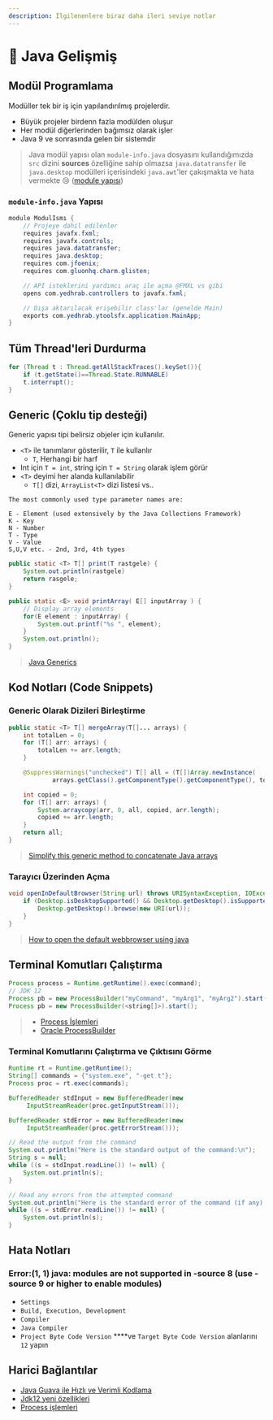 ```yaml
---
description: İlgilenenlere biraz daha ileri seviye notlar
---
```


# 🤯 Java Gelişmiş

## Modül Programlama

Modüller tek bir iş için yapılandırılmış projelerdir.

* Büyük projeler birdenn fazla modülden oluşur
* Her modül diğerlerinden bağımsız olarak işler
* Java 9 ve sonrasında gelen bir sistemdir

> Java modül yapısı olan `module-info.java` dosyasını kullandığımızda `src` dizini **sources** özelliğine sahip olmazsa `java.datatransfer` ile `java.desktop` modülleri içerisindeki `java.awt`'ler çakışmakta ve hata vermekte 😢 \([module yapısı](http://tutorials.jenkov.com/java/modules.html)\)

### `module-info.java` Yapısı

```java
module ModulIsmı {
    // Projeye dahil edilenler
    requires javafx.fxml;
    requires javafx.controls;
    requires java.datatransfer;
    requires java.desktop;
    requires com.jfoenix;
    requires com.gluonhq.charm.glisten;

    // API isteklerini yardımcı araç ile açma @FMXL vs gibi
    opens com.yedhrab.controllers to javafx.fxml;

    // Dışa aktarılacak erişebilir class'lar (genelde Main)
    exports com.yedhrab.ytoolsfx.application.MainApp;
}
```

## Tüm Thread'leri Durdurma

```java
for (Thread t : Thread.getAllStackTraces().keySet()){
    if (t.getState()==Thread.State.RUNNABLE)
    t.interrupt();
}
```

## Generic \(Çoklu tip desteği\)

Generic yapısı tipi belirsiz objeler için kullanılır.

* `<T>` ile tanımlanır gösterilir, `T` ile kullanlır
  * `T`, Herhangi bir harf
* Int için `T = int`, string için `T = String` olarak işlem görür
* `<T>` deyimi her alanda kullanılabilir
  * `T[]` dizi, `ArrayList<T>` dizi listesi vs..

```text
The most commonly used type parameter names are:

E - Element (used extensively by the Java Collections Framework)
K - Key
N - Number
T - Type
V - Value
S,U,V etc. - 2nd, 3rd, 4th types
```

```java
public static <T> T[] print(T rastgele) {
    System.out.println(rastgele)
    return rasgele;
}

public static <E> void printArray( E[] inputArray ) {
    // Display array elements
    for(E element : inputArray) {
        System.out.printf("%s ", element);
    }
    System.out.println();
}
```

> [Java Generics](https://www.tutorialspoint.com/java/java_generics.htm)

## Kod Notları \(Code Snippets\)

### Generic Olarak Dizileri Birleştirme

```java
public static <T> T[] mergeArray(T[]... arrays) {
    int totalLen = 0;
    for (T[] arr: arrays) {
        totalLen += arr.length;
    }

    @SuppressWarnings("unchecked") T[] all = (T[])Array.newInstance(
            arrays.getClass().getComponentType().getComponentType(), totalLen);

    int copied = 0;
    for (T[] arr: arrays) {
        System.arraycopy(arr, 0, all, copied, arr.length);
        copied += arr.length;
    }
    return all;
}
```

> [Simplify this generic method to concatenate Java arrays](https://stackoverflow.com/a/9481298/9770490)

### Tarayıcı Üzerinden Açma

```java
void openInDefaultBrowser(String url) throws URISyntaxException, IOException {
    if (Desktop.isDesktopSupported() && Desktop.getDesktop().isSupported(Desktop.Action.BROWSE)) {
        Desktop.getDesktop().browse(new URI(url));
    }
}
```

> [How to open the default webbrowser using java](https://stackoverflow.com/a/5226244/9770490)

## Terminal Komutları Çalıştırma

```java
Process process = Runtime.getRuntime().exec(command);
// JDK 12
Process pb = new ProcessBuilder("myCommand", "myArg1", "myArg2").start();
Process pb = new ProcessBuilder(<string[]>).start();
```

> * [Process İşlemleri](https://www.mkyong.com/java/how-to-execute-shell-command-from-java/)
> * [Oracle ProcessBuilder](https://docs.oracle.com/en/java/javase/12/docs/api/java.base/java/lang/ProcessBuilder.html)

### Terminal Komutlarını Çalıştırma ve Çıktısını Görme

```java
Runtime rt = Runtime.getRuntime();
String[] commands = {"system.exe", "-get t"};
Process proc = rt.exec(commands);

BufferedReader stdInput = new BufferedReader(new
     InputStreamReader(proc.getInputStream()));

BufferedReader stdError = new BufferedReader(new
     InputStreamReader(proc.getErrorStream()));

// Read the output from the command
System.out.println("Here is the standard output of the command:\n");
String s = null;
while ((s = stdInput.readLine()) != null) {
    System.out.println(s);
}

// Read any errors from the attempted command
System.out.println("Here is the standard error of the command (if any):\n");
while ((s = stdError.readLine()) != null) {
    System.out.println(s);
}
```

## Hata Notları

### Error:\(1, 1\) java: modules are not supported in -source 8 \(use -source 9 or higher to enable modules\)

* `Settings`
* `Build, Execution, Development`
* `Compiler`
* `Java Compiler`
* `Project Byte Code Version` ****ve `Target Byte Code Version` alanlarını `12` yapın

## Harici Bağlantılar

* [Java Guava ile Hızlı ve Verimli Kodlama](http://javacirecep.blogspot.com/2011/09/isinize-yarayabilecek-hizmet-kitaplklar.html)
* [Jdk12 yeni özellikleri](https://www.azul.com/39-new-features-and-apis-in-jdk-12/)
* [Process işlemleri](https://www.mkyong.com/java/how-to-execute-shell-command-from-java/)

